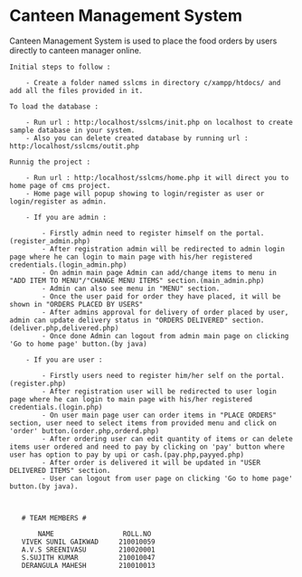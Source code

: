 # Canteen Management System #

Canteen Management System is used to place the food orders by users directly to canteen manager online.

	Initial steps to follow :
		
		- Create a folder named sslcms in directory c/xampp/htdocs/ and add all the files provided in it.

	To load the database :
        
       	- Run url : http:/localhost/sslcms/init.php on localhost to create sample database in your system.
	  	- Also you can delete created database by running url : http:/localhost/sslcms/outit.php
      	
	Runnig the project :
		
      	- Run url : http:/localhost/sslcms/home.php it will direct you to home page of cms project.
		- Home page will popup showing to login/register as user or login/register as admin.
	
		- If you are admin :

			- Firstly admin need to register himself on the portal.(register_admin.php)
			- After registration admin will be redirected to admin login page where he can login to main page with his/her registered credentials.(login_admin.php)
			- On admin main page Admin can add/change items to menu in "ADD ITEM TO MENU"/"CHANGE MENU ITEMS" section.(main_admin.php)
			- Admin can also see menu in "MENU" section.
			- Once the user paid for order they have placed, it will be shown in "ORDERS PLACED BY USERS"
			- After admins approval for delivery of order placed by user, admin can update delivery status in "ORDERS DELIVERED" section.(deliver.php,delivered.php)
			- Once done Admin can logout from admin main page on clicking 'Go to home page' button.(by java)
		
		- If you are user : 

			- Firstly users need to register him/her self on the portal.(register.php)
			- After registration user will be redirected to user login page where he can login to main page with his/her registered credentials.(login.php)
			- On user main page user can order items in "PLACE ORDERS" section, user need to select items from provided menu and click on 'order' button.(order.php,orderd.php)
			- After ordering user can edit quantity of items or can delete items user ordered and need to pay by clicking on 'pay' button where user has option to pay by upi or cash.(pay.php,payyed.php) 
			- After order is delivered it will be updated in "USER DELIVERED ITEMS" section.
			- User can logout from user page on clicking 'Go to home page' button.(by java).



       # TEAM MEMBERS #

           NAME                 ROLL.NO
       VIVEK SUNIL GAIKWAD     210010059
       A.V.S SREENIVASU        210020001
       S.SUJITH KUMAR          210010047
       DERANGULA MAHESH        210010013  
